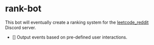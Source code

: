 # rank-bot

This bot will eventually create a ranking system for the [leetcode_reddit](https://discord.gg/B45J8HKNth) Discord server.

- [] Output events based on pre-defined user interactions.
